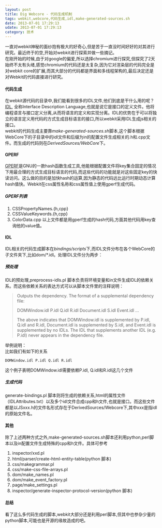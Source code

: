 ```yaml
---
layout: post
title: Dig Webcore - 代码生成机制
tags: webkit,webcore,代码生成,idl,make-generated-sources.sh
date: 2013-07-01 17:29:13
udate: 2013-07-01 17:29:13
category: 技术
---
```

[gperf]: http://www.gnu.org/software/gperf/manual/gperf.html#Top "GPERF DOC"
[idl]:http://www.w3.org/TR/WebIDL/ "IDL W3C"
  
一直对webkit神秘的面纱抱有极大的好奇心,但是苦于一直没时间好好的对其进行研究。最近终于的空,开始对webkit进行探索并做一些摘记。  
在刚开始的时候,由于对google的偏爱,所以选择chromium进行探究,但探究了2天始终不太有头绪,感觉chromium的代码还是太复杂,因为它对渲染层的代码完全是对webkit core的扩展,而其大部分的代码都是界面和多线程架构的,最后决定还是对Webkit的代码直接进行研究。  
  
#### 代码生成  
在webkit源代码的目录中,我们能看到很多的IDL文件,他们到底是干什么用的呢？[IDL][idl], 全称Interface Description Language,也就是说它是接口的定义文件。他将编程语言与接口定义分离,从而将语言的定义和实现分离。IDL的优势在于可以将独立的语言定义用代码的方式生成目标语言的接口,所以webkit采用IDL生成js相关的接口。  
webkit的代码生成主要靠*make-generated-sources.sh*脚本,这个脚本根据WebCore下的子目录中的idl文件和后缀为in的配置文件生成相关的.h和.cpp文件。而生成的代码则在*DerivedSources/WebCore*下。

#### GPERF
[GPERF][gperf]是GNU的一款hash函数生成工具,他能根据配置文件将key集合固定的情况下用最合理的方式生成目标语言的代码,而这些代码的功能就是对这些固定key的快读访问。这么做的目的是加快hash的运算,因为静态的代码远比运行时期动态计算hash值快。Webkit在css属性名称和css属性值上使用gperf生成代码。
  
##### GPERF列表  
1. CSSPropertyNames\.{h,cpp}  
2. CSSValueKeywords\.{h,cpp}  
3. ColorData.cpp
以上文件都是用gperf生成的hash代码,方面其他代码用key查询他的value值。
  
#### IDL  
IDL相关的代码生成脚本在*bindings/scripts*下,而IDL文件分布在各个WebCore的子文件夹下,比如dom/\*.idl。处理IDL文件分为两步：  

##### 预处理
IDL的预处理,preprocess-idls.pl 脚本负责将环境变量和in文件生成IDL的依赖关系。而这些依赖关系的表达方式可以从脚本文件里的注释说明：  

>  Outputs the dependency.
>  The format of a supplemental dependency file:
> 
>  DOMWindow.idl P.idl Q.idl R.idl
>  Document.idl S.idl
>  Event.idl
>  ...
> 
>  The above indicates that DOMWindow.idl is supplemented by P.idl, Q.idl and R.idl,
>  Document.idl is supplemented by S.idl, and Event.idl is supplemented by no IDLs.
>  The IDL that supplements another IDL (e.g. P.idl) never appears in the dependency file.
  
举例说明：  
比如我们有如下的关系  

    DOMWindow.idl P.idl Q.idl R.idl

这个例子表明DOMWindow.idl需要依赖P\.idl, Q\.idl和R\.idl这几个文件
  
##### 生成代码  
generate-bindings\.pl 脚本则将生成的依赖关系,html的属性文件（IDLAttributes\.txt）以及多个idl文件合成cpp和h文件,也就是接口。而这些文件都是以JSxxx\.h的文件名形式存在于DerivedSources/Webcore下,其中xxx是指idl的原始文件名。
  
#### 其他  
除了上述两种方式之外,make-generated-sources.sh脚本还利用python,perl脚本以及in配置文件生成特殊的cpp和h文件。具体可参考  
1. inspector/xxd.pl
2. html/parser/create-html-entity-table(python 脚本)
3. css/makegrammar.pl  
4. css/make-css-file-arrays.pl  
5. dom/make_names.pl  
6. dom/make_event_factory.pl  
7. page/make_settings.pl   
8. inspector/generate-inspector-protocol-version(python 脚本)
  
#### 总结  
看了这么多代码生成的脚本,webkit大部分还是利用perl脚本,但其中也参杂少量的python脚本,可能也是开源的缘故造成的吧。
